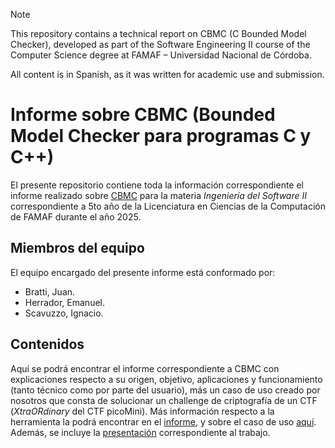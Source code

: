 > [!note]
> This repository contains a technical report on CBMC (C Bounded Model Checker), developed as part of the Software Engineering II course of the Computer Science degree at FAMAF – Universidad Nacional de Córdoba.
>
> All content is in Spanish, as it was written for academic use and submission.

# Informe sobre CBMC (Bounded Model Checker para programas C y C++)

El presente repositorio contiene toda la información correspondiente el informe realizado sobre [CBMC](https://www.cprover.org/cbmc/) para la materia _Ingeniería del Software II_ correspondiente a 5to año de la Licenciatura en Ciencias de la Computación de FAMAF durante el año 2025.

## Miembros del equipo

El equipo encargado del presente informe está conformado por:

- Bratti, Juan.
- Herrador, Emanuel.
- Scavuzzo, Ignacio.

## Contenidos

Aquí se podrá encontrar el informe correspondiente a CBMC con explicaciones respecto a su origen, objetivo, aplicaciones y funcionamiento (tanto técnico como por parte del usuario), más un caso de uso creado por nosotros que consta de solucionar un challenge de criptografía de un CTF (_XtraORdinary_ del CTF picoMini). Más información respecto a la herramienta la podrá encontrar en el [informe](./report.pdf), y sobre el caso de uso [aquí](./use_case/README.md). Además, se incluye la [presentación](./presentation.pdf) correspondiente al trabajo.
